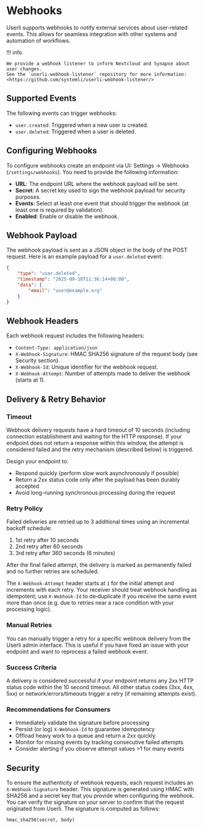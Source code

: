 # Webhooks

Userli supports webhooks to notify external services about user-related events.
This allows for seamless integration with other systems and automation of workflows.

!!! info

    We provide a webhook listener to inform Nextcloud and Synapse about user changes.
    See the `userli-webhook-listener` repository for more information: <https://github.com/systemli/userli-webhook-listener/>

## Supported Events

The following events can trigger webhooks:

- `user.created`: Triggered when a new user is created.
- `user.deleted`: Triggered when a user is deleted.

## Configuring Webhooks

To configure webhooks create an endpoint via UI: Settings → Webhooks (`/settings/webhooks`).
You need to provide the following information:

- **URL**: The endpoint URL where the webhook payload will be sent.
- **Secret**: A secret key used to sign the webhook payload for security purposes.
- **Events**: Select at least one event that should trigger the webhook (at least one is required by validation).
- **Enabled**: Enable or disable the webhook.

## Webhook Payload

The webhook payload is sent as a JSON object in the body of the POST request.
Here is an example payload for a `user.deleted` event:

```json
{
    "type": "user.deleted",
    "timestamp": "2025-09-10T11:36:14+00:00",
    "data": {
        "email": "user@example.org"
    }
}
```

## Webhook Headers

Each webhook request includes the following headers:

- `Content-Type: application/json`
- `X-Webhook-Signature`: HMAC SHA256 signature of the request body (see Security section).
- `X-Webhook-Id`: Unique identifier for the webhook request.
- `X-Webhook-Attempt`: Number of attempts made to deliver the webhook (starts at 1).

## Delivery & Retry Behavior

### Timeout

Webhook delivery requests have a hard timeout of 10 seconds (including connection establishment and waiting for the HTTP response).
If your endpoint does not return a response within this window, the attempt is considered failed and the retry mechanism (described below) is triggered.

Design your endpoint to:

- Respond quickly (perform slow work asynchronously if possible)
- Return a 2xx status code only after the payload has been durably accepted
- Avoid long-running synchronous processing during the request

### Retry Policy

Failed deliveries are retried up to 3 additional times using an incremental backoff schedule:

1. 1st retry after 10 seconds
2. 2nd retry after 60 seconds
3. 3rd retry after 360 seconds (6 minutes)

After the final failed attempt, the delivery is marked as permanently failed and no further retries are scheduled.

The `X-Webhook-Attempt` header starts at `1` for the initial attempt and increments with each retry.
Your receiver should treat webhook handling as idempotent; use `X-Webhook-Id` to de‑duplicate if you receive the same event more than once (e.g. due to retries near a race condition with your processing logic).

### Manual Retries

You can manually trigger a retry for a specific webhook delivery from the Userli admin interface.
This is useful if you have fixed an issue with your endpoint and want to reprocess a failed webhook event.

### Success Criteria

A delivery is considered successful if your endpoint returns any 2xx HTTP status code within the 10 second timeout.
All other status codes (3xx, 4xx, 5xx) or network/errors/timeouts trigger a retry (if remaining attempts exist).

### Recommendations for Consumers

- Immediately validate the signature before processing
- Persist (or log) `X-Webhook-Id` to guarantee idempotency
- Offload heavy work to a queue and return a 2xx quickly
- Monitor for missing events by tracking consecutive failed attempts
- Consider alerting if you observe attempt values >1 for many events

## Security

To ensure the authenticity of webhook requests, each request includes an `X-Webhook-Signature` header.
This signature is generated using HMAC with SHA256 and a secret key that you provide when configuring the webhook.
You can verify the signature on your server to confirm that the request originated from Userli.
The signature is computed as follows:

```text
hmac_sha256(secret, body)
```
